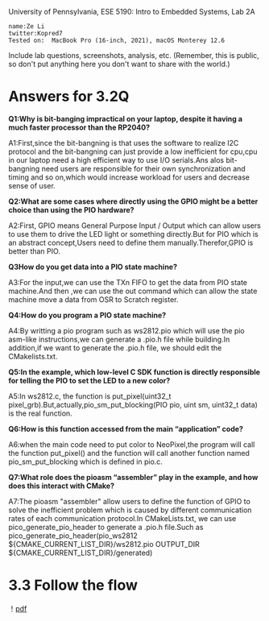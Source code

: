 University of Pennsylvania, ESE 5190: Intro to Embedded Systems, Lab 2A

    name:Ze Li
    twitter:Kopred7
    Tested on:  MacBook Pro (16-inch, 2021), macOS Monterey 12.6

Include lab questions, screenshots, analysis, etc. (Remember, this is public, so don't put anything here you don't want to share with the world.)
# Answers for 3.2Q

**Q1:Why is bit-banging impractical on your laptop, despite it having a much faster processor than the RP2040?**

A1:First,since the bit-bangning is that uses the software to realize I2C protocol and the bit-bangning can just provide a low inefficient for cpu,cpu in our laptop need a high efficient way to use I/O serials.Ans alos bit-bangning need users are responsible for their own synchronization and timing and so on,which would increase workload for users and decrease sense of user.

**Q2:What are some cases where directly using the GPIO might be a better choice than using the PIO hardware?** 

A2:First, GPIO means General Purpose Input / Output which can allow users to use them to drive the LED light or something directly.But for PIO which is an abstract concept,Users need to define them manually.Therefor,GPIO is better than PIO.

**Q3How do you get data into a PIO state machine?**

A3:For the input,we can use the TXn FIFO to get the data from PIO state machine.And then ,we can use the out command which can allow the state machine move a data from OSR to Scratch register.

**Q4:How do you program a PIO state machine?**

A4:By writting a pio program such as ws2812.pio which will use the pio asm-like instructions,we can generate a .pio.h file while building.In addition,if we want to generate the .pio.h file, we should edit the CMakelists.txt.

**Q5:In the example, which low-level C SDK function is directly responsible for telling the PIO to set the LED to a new color?**

A5:In ws2812.c, the function is put_pixel(uint32_t pixel_grb).But,actually,pio_sm_put_blocking(PIO pio, uint sm, uint32_t data) is the real function.

**Q6:How is this function accessed from the main “application” code?**

A6:when the main code need to put color to NeoPixel,the program will call the function put_pixel() and the function will call another function named pio_sm_put_blocking which is defined in pio.c.

**Q7:What role does the pioasm “assembler” play in the example, and how does this interact with CMake?**

A7:The pioasm "assembler" allow users to define the function of GPIO to solve the inefficient problem which is caused by different communication rates of each communication protocol.In CMakeLists.txt, we can use pico_generate_pio_header to generate a .pio.h file.Such as pico_generate_pio_header(pio_ws2812 ${CMAKE_CURRENT_LIST_DIR}/ws2812.pio OUTPUT_DIR ${CMAKE_CURRENT_LIST_DIR}/generated)


# 3.3 Follow the flow

！[pdf](https://github.com/kop123meter/ese5190-2022-lab2-into-the-void-star/blob/main/LAB2_A/3.3.pdf)
